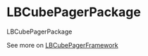 # LBCubePagerPackage
LBCubePagerPackage

See more on [LBCubePagerFramework](https://github.com/lioz12131415/LBCubePagerFramework)
